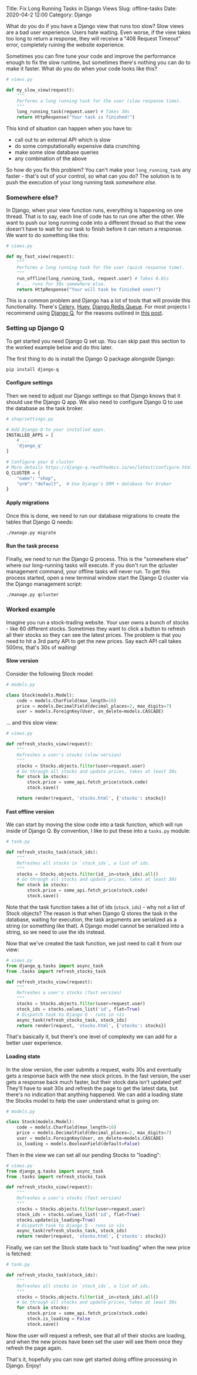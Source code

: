 Title: Fix Long Running Tasks in Django Views
Slug: offline-tasks
Date: 2020-04-2 12:00
Category: Django

What do you do if you have a Django view that runs too slow? Slow views are a bad user experience. Users hate waiting. Even worse, if the view takes too long to return a response, they will receive a "408 Request Timeout" error, completely ruining the website experience.

Sometimes you can fine tune your code and improve the performance enough to fix the slow runtime, but sometimes there's nothing you can do to make it faster. What do you do when your code looks like this?

```python
# views.py

def my_slow_view(request):
    """
    Performs a long running task for the user (slow response time).
    """
    long_running_task(request.user) # Takes 30s
    return HttpResponse("Your task is finished!")

```

This kind of situation can happen when you have to:

- call out to an external API which is slow
- do some computationally expensive data crunching
- make some slow database queries
- any combination of the above

So how do you fix this problem? You can't make your `long_running_task` any faster - that's out of your control, so what can you do? The solution is to push the execution of your long running task _somewhere else_.

### Somewhere else?

In Django, when your view function runs, everything is happening on one thread. That is to say, each line of code has to run one after the other. We want to push our long running code into a different thread so that the view doesn't have to wait for our task to finish before it can return a response. We want to do something like this:

```python
# views.py

def my_fast_view(request):
    """
    Performs a long running task for the user (quick response time).
    """
    run_offline(long_running_task, request.user) # Takes 0.01s
    # ... runs for 30s somewhere else.
    return HttpResponse("Your will task be finished soon!")

```

This is a common problem and Django has a lot of tools that will provide this functionality. There's [Celery](http://www.celeryproject.org/), [Huey](https://huey.readthedocs.io/en/latest/django.html), [Django Redis Queue](https://github.com/rq/django-rq). For most projects I recommend using [Django Q](https://django-q.readthedocs.io/en/latest/), for the reasons outlined in [this post](https://mattsegal.dev/simple-scheduled-tasks.html).

### Setting up Django Q

To get started you need Django Q set up. You can skip past this section to the worked example below and do this later.

The first thing to do is install the Django Q package alongside Django:

```bash
pip install django-q
```

#### Configure settings

Then we need to adjust our Django settings so that Django knows that it should use the Django Q app. We also need to configure Django Q to use the database as the task broker.

```python
# shop/settings.py

# Add Django-Q to your installed apps.
INSTALLED_APPS = [
    # ...
    'django_q'
]

# Configure your Q cluster
# More details https://django-q.readthedocs.io/en/latest/configure.html
Q_CLUSTER = {
    "name": "shop",
    "orm": "default",  # Use Django's ORM + database for broker
}

```

#### Apply migrations

Once this is done, we need to run our database migrations to create the tables that Django Q needs:

```bash
./manage.py migrate
```

#### Run the task process

Finally, we need to run the Django Q process. This is the "somewhere else" where our long-running tasks will execute. If you don't run the qcluster management command, your offline tasks will never run. To get this process started, open a new terminal window start the Django Q cluster via the Django management script:

```bash
./manage.py qcluster
```

### Worked example

Imagine you run a stock-trading website. Your user owns a bunch of stocks - like 60 different stocks. Sometimes they want to click a button to refresh all their stocks so they can see the latest prices. The problem is that you need to hit a 3rd party API to get the new prices. Say each API call takes 500ms, that's 30s of waiting!

#### Slow version

Consider the following Stock model:

```python
# models.py

class Stock(models.Model):
    code = models.CharField(max_length=16)
    price = models.DecimalField(decimal_places=2, max_digits=7)
    user = models.ForeignKey(User, on_delete=models.CASCADE)

```

... and this slow view:

```python
# views.py

def refresh_stocks_view(request):
    """
    Refreshes a user's stocks (slow version)
    """
    stocks = Stocks.objects.filter(user=request.user)
    # Go through all stocks and update prices, takes at least 30s
    for stock in stocks:
        stock.price = some_api.fetch_price(stock.code)
        stock.save()

    return render(request, 'stocks.html', {'stocks': stocks})

```

#### Fast offline version

We can start by moving the slow code into a task function, which will run inside of Django Q. By convention, I like to put these into a `tasks.py` module:

```python
# task.py

def refresh_stocks_task(stock_ids):
    """
    Refreshes all stocks in `stock_ids`, a list of ids.
    """
    stocks = Stocks.objects.filter(id__in=stock_ids).all()
    # Go through all stocks and update prices, takes at least 30s
    for stock in stocks:
        stock.price = some_api.fetch_price(stock.code)
        stock.save()

```

Note that the task function takes a list of ids (`stock_ids`) - why not a list of Stock objects? The reason is that when Django Q stores the task in the database, waiting for execution, the task arguments are serialized as a string (or something like that). A Django model cannot be serialized into a string, so we need to use the ids instead.

Now that we've created the task function, we just need to call it from our view:

```python
# views.py
from django_q.tasks import async_task
from .tasks import refresh_stocks_task

def refresh_stocks_view(request):
    """
    Refreshes a user's stocks (fast version)
    """
    stocks = Stocks.objects.filter(user=request.user)
    stock_ids = stocks.values_list('id', flat=True)
    # Dispatch task to Django Q - runs in <1s
    async_task(refresh_stocks_task, stock_ids)
    return render(request, 'stocks.html', {'stocks': stocks})


```

That's basically it, but there's one level of complexity we can add for a better user experience.

#### Loading state

In the slow version, the user submits a request, waits 30s and eventually gets a response back with the new stock prices. In the fast version, the user gets a response back much faster, but their stock data isn't updated yet! They'll have to wait 30s and refresh the page to get the latest data, but there's no indication that anything happened. We can add a loading state the Stocks model to help the user understand what is going on:

```python
# models.py

class Stock(models.Model):
    code = models.CharField(max_length=16)
    price = models.DecimalField(decimal_places=2, max_digits=7)
    user = models.ForeignKey(User, on_delete=models.CASCADE)
    is_loading = models.BooleanField(default=False)

```

Then in the view we can set all our pending Stocks to "loading":

```python
# views.py
from django_q.tasks import async_task
from .tasks import refresh_stocks_task

def refresh_stocks_view(request):
    """
    Refreshes a user's stocks (fast version)
    """
    stocks = Stocks.objects.filter(user=request.user)
    stock_ids = stocks.values_list('id', flat=True)
    stocks.update(is_loading=True)
    # Dispatch task to Django Q - runs in <1s
    async_task(refresh_stocks_task, stock_ids)
    return render(request, 'stocks.html', {'stocks': stocks})

```

Finally, we can set the Stock state back to "not loading" when the new price is fetched:

```python
# task.py

def refresh_stocks_task(stock_ids):
    """
    Refreshes all stocks in `stock_ids`, a list of ids.
    """
    stocks = Stocks.objects.filter(id__in=stock_ids).all()
    # Go through all stocks and update prices, takes at least 30s
    for stock in stocks:
        stock.price = some_api.fetch_price(stock.code)
        stock.is_loading = False
        stock.save()

```

Now the user will request a refresh, see that all of their stocks are loading, and when the new prices have been set the user will see them once they refresh the page again.

That's it, hopefully you can now get started doing offline processing in Django. Enjoy!
